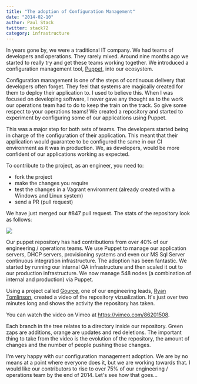 ```yaml
---
title: "The adoption of Configuration Management"
date: "2014-02-10"
author: Paul Stack
twitter: stack72
category: infrastructure
---
```


In years gone by, we were a traditional IT company. We had teams of developers and operations. They rarely mixed. Around nine months ago we started to really try and get these teams working together. We introduced a configuration management tool, [Puppet](http://puppetlabs.com/puppet/what-is-puppet), into our ecosystem.

Configuration management is one of the steps of continuous delivery that developers often forget. They feel that systems are magically created for them to deploy their application to. I used to believe this. When I was focused on developing software, I never gave any thought as to the work our operations team had to do to keep the train on the track. So give some respect to your operations teams! We created a repository and started to experiment by configuring some of our applications using Puppet.

This was a major step for both sets of teams. The developers started being in charge of the configuration of their application. This meant that their application would guarantee to be configured the same in our CI environment as it was in production. We, as developers, would be more confident of our applications working as expected.

To contribute to the project, as an engineer, you need to:

- fork the project
- make the changes you require
- test the changes in a Vagrant environment (already created with a Windows and Linux system)
- send a PR (pull request)

We have just merged our #847 pull request. The stats of the repository look as follows:

![](/images/posts/puppet-adoption.png)

Our puppet repository has had contributions from over 40% of our engineering / operations teams. We use Puppet to manage our application servers, DHCP servers, provisioning systems and even our MS Sql Server continuous integration infrastructure. The adoption has been fantastic. We started by running our internal QA infrastructure and then scaled it out to our production infrastructure. We now manage 548 nodes (a combination of internal and production) via Puppet.

Using a project called [Gource](www.fullybaked.co.uk/articles/getting-gource-running-on-osx), one of our engineering leads, [Ryan Tomlinson](http://twitter.com/ryantomlinson), created a video of the repository vizualization. It's just over two minutes long and shows the activity the repository has taken.

You can watch the video on Vimeo at https://vimeo.com/86201508.

Each branch in the tree relates to a directory inside our repository. Green zaps are additions, orange are updates and red deletions. The important thing to take from the video is the evolution of the repository, the amount of changes and the number of people pushing those changes.

I'm very happy with our configuration management adoption. We are by no means at a point where everyone does it, but we are working towards that. I would like our contributors to rise to over 75% of our engineering / operations team by the end of 2014. Let's see how that goes...
